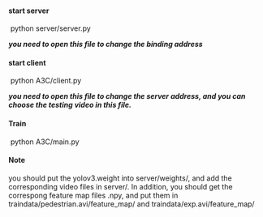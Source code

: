 #### **start server**

​	python server/server.py 

***you need to open this file to change the binding address***



#### start client

​	python A3C/client.py

***you need to open this file to change the server address, and you can choose the testing video in this file.***



#### Train

​	python A3C/main.py

#### Note

you should put the yolov3.weight into  server/weights/, and add the corresponding video files in server/. In addition, you should get the correspong feature map files .npy, and put them in traindata/pedestrian.avi/feature_map/ and traindata/exp.avi/feature_map/